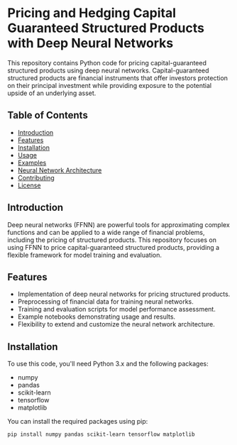 # Pricing and Hedging Capital Guaranteed Structured Products with Deep Neural Networks

This repository contains Python code for pricing capital-guaranteed structured products using deep neural networks. Capital-guaranteed structured products are financial instruments that offer investors protection on their principal investment while providing exposure to the potential upside of an underlying asset. 

## Table of Contents

- [Introduction](#introduction)
- [Features](#features)
- [Installation](#installation)
- [Usage](#usage)
- [Examples](#examples)
- [Neural Network Architecture](#neural-network-architecture)
- [Contributing](#contributing)
- [License](#license)

## Introduction

Deep neural networks (FFNN) are powerful tools for approximating complex functions and can be applied to a wide range of financial problems, including the pricing of structured products. This repository focuses on using FFNN to price capital-guaranteed structured products, providing a flexible framework for model training and evaluation.

## Features

- Implementation of deep neural networks for pricing structured products.
- Preprocessing of financial data for training neural networks.
- Training and evaluation scripts for model performance assessment.
- Example notebooks demonstrating usage and results.
- Flexibility to extend and customize the neural network architecture.

## Installation

To use this code, you'll need Python 3.x and the following packages:
- numpy
- pandas
- scikit-learn
- tensorflow
- matplotlib

You can install the required packages using pip:

```bash
pip install numpy pandas scikit-learn tensorflow matplotlib
